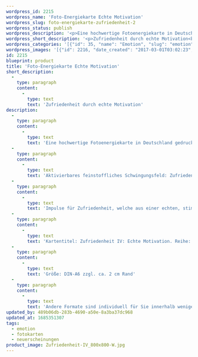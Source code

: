 ```yaml
---
wordpress_id: 2215
wordpress_name: 'Foto-Energiekarte Echte Motivation'
wordpress_slug: foto-energiekarte-zufriedenheit-2
wordpress_status: publish
wordpress_description: '<p>Eine hochwertige Fotoenergiekarte in Deutschland gedruckt und in Handarbeit laminiert. Sie ist in Postkartengröße (DIN-A6) gut zu transportieren und kann auch auf den Körper aufgelegt werden.</p><p>Aktivierbares feinstoffliches Schwingungsfeld: <span class="s1">Zufriedenheit - Echtheit - Motivation</span>.<br />Impulse für Zufriedenheit, welche aus einer echten, stimmigen Motivation entsteht. Aktion und Reaktion aus wahrhaftiger Motivation heraus ausgeführt, als Grundlagen für umfassende und tragfähige Zufriedenheit.</p><p>Kartentitel: Zufriedenheit IV: Echte Motivation<span class="s1">. Reihe: Zufriedenheit. </span>Schwingungsebene: Grün.</p><p>Größe: DIN-A6 zzgl. ca. 2 cm Rand<br />Andere Formate sind individuell für Sie innerhalb weniger Tage herstellbar. Bitte kontaktieren Sie uns hierfür unter <a href="mailto:info@elvedenverlag.de">info@elvedenverlag.de</a>.</p><p><a href="https://my.feenbaum.de/anwendung-energiebilder-foto-laminiert/">Anwendungshinweise</a>      <a href="https://my.feenbaum.de/produktinformationen-fotokarten/">Produktinformationen</a></p>'
wordpress_short_description: '<p>Zufriedenheit durch echte Motivation<br /><em>Hinweis: Das Wasserzeichen „Elveden Verlag Energiebild“ wird nicht mit gedruckt</em></p>'
wordpress_categories: '[{"id": 35, "name": "Emotion", "slug": "emotion"}, {"id": 23, "name": "Fotokarten", "slug": "fotokarten"}, {"id": 66, "name": "Neuerscheinungen", "slug": "neuerscheinungen"}]'
wordpress_images: '[{"id": 2216, "date_created": "2017-03-01T03:02:23", "date_created_gmt": "2017-03-01T01:02:23", "date_modified": "2017-03-01T03:02:23", "date_modified_gmt": "2017-03-01T01:02:23", "src": "https://my.feenbaum.de/wp-content/uploads/2017/04/Zufriedenheit-IV_800x800-W.jpg", "name": "Zufriedenheit-IV_800x800-W", "alt": ""}]'
id: 2215
blueprint: product
title: 'Foto-Energiekarte Echte Motivation'
short_description:
  -
    type: paragraph
    content:
      -
        type: text
        text: 'Zufriedenheit durch echte Motivation'
description:
  -
    type: paragraph
    content:
      -
        type: text
        text: 'Eine hochwertige Fotoenergiekarte in Deutschland gedruckt und in Handarbeit laminiert. Sie ist in Postkartengröße (DIN-A6) gut zu transportieren und kann auch auf den Körper aufgelegt werden.'
  -
    type: paragraph
    content:
      -
        type: text
        text: 'Aktivierbares feinstoffliches Schwingungsfeld: Zufriedenheit - Echtheit - Motivation.'
  -
    type: paragraph
    content:
      -
        type: text
        text: 'Impulse für Zufriedenheit, welche aus einer echten, stimmigen Motivation entsteht. Aktion und Reaktion aus wahrhaftiger Motivation heraus ausgeführt, als Grundlagen für umfassende und tragfähige Zufriedenheit.'
  -
    type: paragraph
    content:
      -
        type: text
        text: 'Kartentitel: Zufriedenheit IV: Echte Motivation. Reihe: Zufriedenheit. Schwingungsebene: Grün.'
  -
    type: paragraph
    content:
      -
        type: text
        text: 'Größe: DIN-A6 zzgl. ca. 2 cm Rand'
  -
    type: paragraph
    content:
      -
        type: text
        text: 'Andere Formate sind individuell für Sie innerhalb weniger Tage herstellbar. Bitte kontaktieren Sie uns hierfür unter info@elvedenverlag.de.'
updated_by: 489b06db-283b-4690-a50e-8a3ba37dc968
updated_at: 1685351307
tags:
  - emotion
  - fotokarten
  - neuerscheinungen
product_image: Zufriedenheit-IV_800x800-W.jpg
---
```

